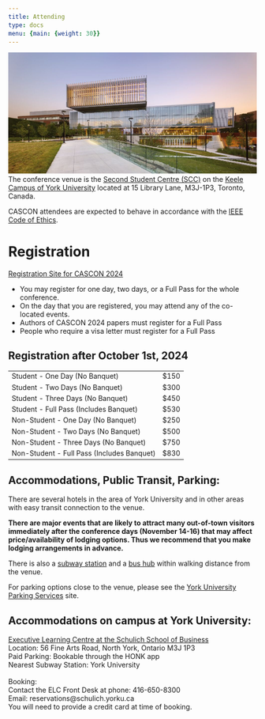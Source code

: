 ```yaml
---
title: Attending 
type: docs
menu: {main: {weight: 30}}
---
```

![Image alt](YorkUniversitySecondStudentCentre.jpg)
The conference venue is the <a href="https://youtu.be/enMcHisqOnc?si=ConM0H4mmWAy2gfH">Second Student Centre (SCC)</a> on the <a href="https://maps.app.goo.gl/kYmUzwPSLyVfnvio9"> Keele Campus of York University</a> located at 15 Library Lane, M3J-1P3, Toronto, Canada. 

CASCON attendees are expected to behave in accordance with the <a href="https://www.ieee.org/about/corporate/governance/p7-8.html">IEEE Code of Ethics</a>.


<h1>Registration</h1>


<a href="https://cscan-infocan.ca/co-located-tickets/" target="_blank">Registration Site for CASCON 2024</a>

<ul>
  <li>You may register for one day, two days, or a Full Pass for the whole conference.</li>
  <li>On the day that you are registered, you may attend any of the co-located events.</li>
  <li>Authors of CASCON 2024 papers must register for a Full Pass</li>
  <li>People who require a visa letter must register for a Full Pass</li>
</ul>

<!--
<h2>Registration on or before October 1st, 2024</h2>
<table>
<tr>
<td>Student - One Day (No Banquet)</td><td>$125</td>
</tr>
<td>Student - Two Days (No Banquet)</td><td>$250</td>
</tr>
<td>Student - Three Days (No Banquet)</td><td>$375</td>
</tr>
<td>Student - Full Pass (Includes Banquet)</td><td>$455</td>
</tr>
<tr>
<td>Non-Student - One Day (No Banquet)</td><td>$200</td>
</tr>
<td>Non-Student - Two Days (No Banquet)</td><td>$400</td>
</tr>
<td>Non-Student - Three Days (No Banquet)</td><td>$600</td>
</tr>
<td>Non-Student - Full Pass (Includes Banquet)</td><td>$680</td>
</tr>
</table>
-->

<h2>Registration after October 1st, 2024</h2>

<table>
<tr>
<td>Student - One Day (No Banquet)</td><td>$150</td>
</tr>
<td>Student - Two Days (No Banquet)</td><td>$300</td>
</tr>
<td>Student - Three Days (No Banquet)</td><td>$450</td>
</tr>
<td>Student - Full Pass (Includes Banquet)</td><td>$530</td>
</tr>
<tr>
<td>Non-Student - One Day (No Banquet)</td><td>$250</td>
</tr>
<td>Non-Student - Two Days (No Banquet)</td><td>$500</td>
</tr>
<td>Non-Student - Three Days (No Banquet)</td><td>$750</td>
</tr>
<td>Non-Student - Full Pass (Includes Banquet)</td><td>$830</td>
</tr>
</table>


<h2>Accommodations, Public Transit, Parking:</h2>

<p>There are several hotels in the area of York University and in other areas with easy transit connection to the venue.</p>

<p><b>There are major events that are likely to attract many out-of-town visitors immediately after the conference days (November 14-16) that may affect price/availability of lodging options. Thus we recommend that you make lodging arrangements in advance.</b></p>

<p>There is also a <a href="https://www.ttc.ca/subway-stations/york-university">subway station</a> and a <a href="https://www.yrt.ca/en/index.aspx">bus hub</a> within walking distance from the venue. </p>

<p>For parking options close to the venue, please see the <a href="https://www.yorku.ca/parking/parking-rates-permits/daily-rates/">York University Parking Services</a> site.</p>

<h2>Accommodations on campus at York University:</h2>

<p><a href="https://www.acc-schulichexecutiveconferencecentre.com/">Executive Learning Centre at the Schulich School of Business</a><br>
Location: 56 Fine Arts Road, North York, Ontario M3J 1P3<br>
Paid Parking: Bookable through the HONK app<br>
Nearest Subway Station: York University<br>
 <br>
Booking:<br>
Contact the ELC Front Desk at phone: 416-650-8300<br>
Email: reservations@schulich.yorku.ca<br>
You will need to provide a credit card at time of booking.<br>

